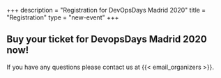 +++
description = "Registration for DevOpsDays Madrid 2020"
title = "Registration"
type = "new-event"
+++
<br>

<h2> Buy your ticket for DevopsDays Madrid 2020 now!</h2>

<div id="eventbrite-widget-container-84729755981"></div>

<script src="https://www.eventbrite.es/static/widgets/eb_widgets.js"></script>

<script type="text/javascript">
    var exampleCallback = function() {
    };

    window.EBWidgets.createWidget({
        // Required
        widgetType: 'checkout',
        eventId: '84729755981',
        iframeContainerId: 'eventbrite-widget-container-84729755981',

        // Optional
        iframeContainerHeight: 425,  // Widget height in pixels. Defaults to a minimum of 425px if not provided
        onOrderComplete: exampleCallback  // Method called when an order has successfully completed
    });
</script>

If you have any questions please contact us at {{< email_organizers >}}.